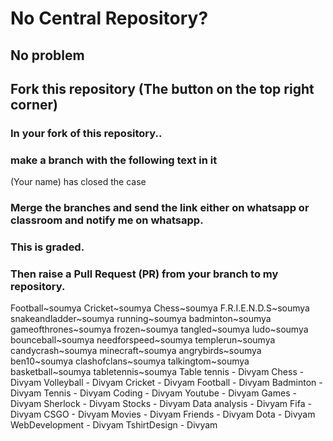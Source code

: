 # No Central Repository?
## No problem
## Fork this repository (The button on the top right corner)
### In your fork of this repository..
### make a branch with the following text in it
(Your name) has closed the case
### Merge the branches and send the link either on whatsapp or classroom and notify me on whatsapp.
### This is graded. 
### Then raise a Pull Request (PR) from your branch to my repository. 
Football~soumya
Cricket~soumya
Chess~soumya
F.R.I.E.N.D.S~soumya
snakeandladder~soumya
running~soumya
badminton~soumya
gameofthrones~soumya
frozen~soumya
tangled~soumya
ludo~soumya
bounceball~soumya
needforspeed~soumya
templerun~soumya
candycrash~soumya
minecraft~soumya
angrybirds~soumya
ben10~soumya
clashofclans~soumya
talkingtom~soumya
basketball~soumya
tabletennis~soumya
Table tennis - Divyam
Chess - Divyam
Volleyball - Divyam
Cricket - Divyam
Football - Divyam
Badminton - Divyam
Tennis - Divyam
Coding - Divyam
Youtube - Divyam
Games - Divyam
Sherlock - Divyam
Stocks - Divyam
Data analysis - Divyam
Fifa - Divyam
CSGO - Divyam
Movies - Divyam
Friends - Divyam
Dota - Divyam
WebDevelopment - Divyam
TshirtDesign - Divyam


